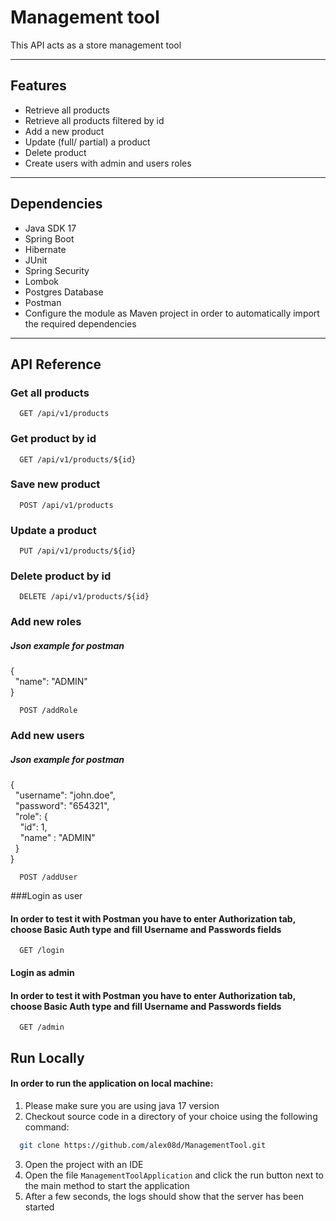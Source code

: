 # Management tool

This API acts as a store management tool

***

## Features

- Retrieve all products 
- Retrieve all products filtered by id
- Add a new product
- Update (full/ partial) a product 
- Delete product
- Create users with admin and users roles
***

## Dependencies

- Java SDK 17
- Spring Boot
- Hibernate
- JUnit 
- Spring Security
- Lombok
- Postgres Database
- Postman
- Configure the module as Maven project in order to automatically import the required dependencies
***

## API Reference

### Get all products

```http
  GET /api/v1/products
```

### Get product by id

```http
  GET /api/v1/products/${id}
```

### Save new product

```http
  POST /api/v1/products
```

### Update a product

```http
  PUT /api/v1/products/${id}
```

### Delete product by id

```http
  DELETE /api/v1/products/${id}
```
### Add new roles
##### Json example for postman
{ \
&nbsp; "name": "ADMIN" \
}

```http
  POST /addRole
```
### Add new users
##### Json example for postman

{  \
&nbsp; "username": "john.doe",\
&nbsp; "password": "654321", \
&nbsp; "role": { \
&nbsp; &nbsp; "id": 1, \
&nbsp; &nbsp; "name" : "ADMIN" \
&nbsp; }\
}

```http
  POST /addUser
```

###Login as user
#### In order to test it with Postman you have to enter Authorization tab, choose Basic Auth type and fill Username and Passwords fields

```http
  GET /login
```
#### Login as admin
#### In order to test it with Postman you have to enter Authorization tab, choose Basic Auth type and fill Username and Passwords fields

```http
  GET /admin
```

## Run Locally

#### In order to run the application on local machine:

1. Please make sure you are using java 17 version
2. Checkout source code in a directory of your choice using the following command:

```bash
  git clone https://github.com/alex08d/ManagementTool.git
```

3. Open the project with an IDE
4. Open the file `ManagementToolApplication` and click the run button next to the main method to start the
   application
5. After a few seconds, the logs should show that the server has been started





